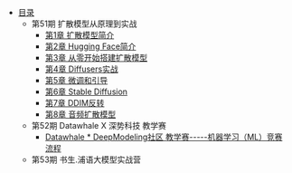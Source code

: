 * [目录](README.md)
    * 第51期 扩散模型从原理到实战
        * [第1章 扩散模型简介](diffusion_models_learning51/ch01.md) 
        * [第2章 Hugging Face简介](diffusion_models_learning51/ch02.md) 
        * [第3章 从零开始搭建扩散模型](diffusion_models_learning51/ch03.md) 
        * [第4章 Diffusers实战](diffusion_models_learning51/ch04.md) 
        * [第5章 微调和引导](diffusion_models_learning51/ch05.md) 
        * [第6章 Stable Diffusion](diffusion_models_learning51/ch06.md) 
        * [第7章 DDIM反转](diffusion_models_learning51/ch07.md) 
        * [第8章 音频扩散模型](diffusion_models_learning51/ch08.md) 
    * 第52期  Datawhale X 深势科技 教学赛
        * [Datawhale * DeepModeling社区  教学赛-----机器学习（ML）竞赛流程](AI4S_CUP52/ch01.md)
    * 第53期  书生.浦语大模型实战营